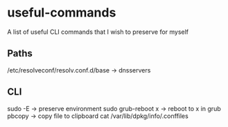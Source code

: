 # useful-commands
A list of useful CLI commands that I wish to preserve for myself 


## Paths

/etc/resolveconf/resolv.conf.d/base -> dnsservers

## CLI

sudo -E -> preserve environment
sudo grub-reboot x -> reboot to x in grub
pbcopy -> copy file to clipboard
cat /var/lib/dpkg/info/<package>.conffiles
